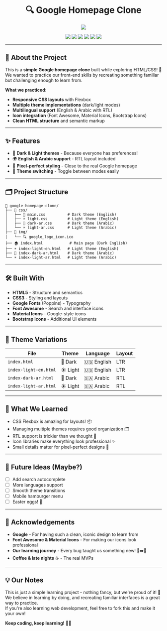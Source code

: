 <h1 align="center">🔍 Google Homepage Clone</h1>
<p align="center">
  <a href="https://git.io/typing-svg">
    <img src="https://readme-typing-svg.herokuapp.com?font=Fira+Code&pause=3000&color=4285F4&width=900&lines=Learning+HTML%2FCSS+by+recreating+the+world's+most+visited+page+🌐;Simple+project+with+themes+and+multilingual+support+✨">
  </a>
</p>
<p align="center">
  <a href="#"><img src="https://img.shields.io/badge/HTML-60%25-orange?style=for-the-badge&logo=html5&logoColor=white"></a>
  <a href="#"><img src="https://img.shields.io/badge/CSS-40%25-blue?style=for-the-badge&logo=css3&logoColor=white"></a>
  <a href="#"><img src="https://img.shields.io/badge/Themes-4-purple?style=for-the-badge&logo=palette&logoColor=white"></a>
  <a href="#"><img src="https://img.shields.io/badge/Languages-2-green?style=for-the-badge&logo=google-translate&logoColor=white"></a>
  <a href="#"><img src="https://img.shields.io/badge/Learning-Project-red?style=for-the-badge&logo=graduation-cap&logoColor=white"></a>
  <a href="#"><img src="https://img.shields.io/badge/Made%20With-❤️-pink?style=for-the-badge"></a>
</p>

---

## 🎯 About the Project

This is a **simple Google homepage clone** built while exploring HTML/CSS! 🚀  
We wanted to practice our front-end skills by recreating something familiar but challenging enough to learn from.

**What we practiced:**
- **Responsive CSS layouts** with Flexbox
- **Multiple theme implementations** (dark/light modes)
- **Multilingual support** (English & Arabic with RTL)
- **Icon integration** (Font Awesome, Material Icons, Bootstrap Icons)
- **Clean HTML structure** and semantic markup

---

## ✨ Features

- 🌙 **Dark & Light themes** - Because everyone has preferences!
- 🌍 **English & Arabic support** - RTL layout included
- 🎨 **Pixel-perfect styling** - Close to the real Google homepage
- 🔄 **Theme switching** - Toggle between modes easily

---

## 🗂️ Project Structure

```
📁 google-homepage-clone/
├── 📁 css/
│   ├── 🎨 main.css          # Dark theme (English)
│   ├── ☀️ light.css         # Light theme (English)
│   ├── 🌙 dark-ar.css       # Dark theme (Arabic)
│   └── ☀️ light-ar.css      # Light theme (Arabic)
├── 📁 img/
│   └── 🔍 google_logo_icon.ico
├── 🏠 index.html            # Main page (Dark English)
├── ☀️ index-light-en.html   # Light theme (English)
├── 🌙 index-dark-ar.html    # Dark theme (Arabic)
└── ☀️ index-light-ar.html   # Light theme (Arabic)
```

---

## 🛠️ Built With

- **HTML5** - Structure and semantics
- **CSS3** - Styling and layouts
- **Google Fonts** (Poppins) - Typography
- **Font Awesome** - Search and interface icons
- **Material Icons** - Google-style icons
- **Bootstrap Icons** - Additional UI elements

---

## 🎨 Theme Variations

| File | Theme | Language | Layout |
|------|--------|----------|---------|
| `index.html` | 🌙 Dark | 🇺🇸 English | LTR |
| `index-light-en.html` | ☀️ Light | 🇺🇸 English | LTR |
| `index-dark-ar.html` | 🌙 Dark | 🇸🇦 Arabic | RTL |
| `index-light-ar.html` | ☀️ Light | 🇸🇦 Arabic | RTL |

---

## 💭 What We Learned

- CSS Flexbox is amazing for layouts! 📦
- Managing multiple themes requires good organization 🗂️
- RTL support is trickier than we thought 🔄
- Icon libraries make everything look professional ✨
- Small details matter for pixel-perfect designs 🎯

---

## 🔮 Future Ideas (Maybe?)

- [ ] Add search autocomplete
- [ ] More languages support
- [ ] Smooth theme transitions
- [ ] Mobile hamburger menu
- [ ] Easter eggs! 🥚

---

## 🙏 Acknowledgements

- **Google** - For having such a clean, iconic design to learn from
- **Font Awesome & Material Icons** - For making our icons look professional
- **Our learning journey** - Every bug taught us something new! 🐛➡️🦋
- **Coffee & late nights** ☕ - The real MVPs

---

## 💡 Our Notes

This is just a simple learning project - nothing fancy, but we're proud of it! 🌟  
We believe in learning by doing, and recreating familiar interfaces is a great way to practice.  
If you're also learning web development, feel free to fork this and make it your own! 

**Keep coding, keep learning!** 🚀✨
